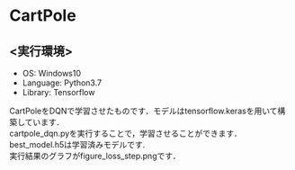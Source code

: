 # CartPole
## <実行環境>
- OS: Windows10
- Language: Python3.7
- Library: Tensorflow

CartPoleをDQNで学習させたものです．モデルはtensorflow.kerasを用いて構築しています．<br>
cartpole_dqn.pyを実行することで，学習させることができます．<br>
best_model.h5は学習済みモデルです.<br>
実行結果のグラフがfigure_loss_step.pngです．
